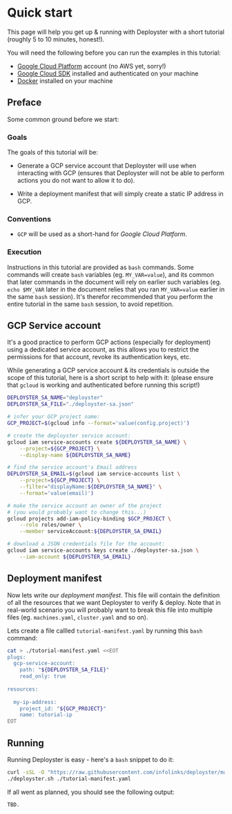 # Quick start

This page will help you get up & running with Deployster with a short
tutorial (roughly 5 to 10 minutes, honest!).

You will need the following before you can run the examples in this
tutorial:

- [Google Cloud Platform][1] account (no AWS yet, sorry!)
- [Google Cloud SDK][2] installed and authenticated on your machine
- [Docker][3] installed on your machine

## Preface

Some common ground before we start:

### Goals

The goals of this tutorial will be:

- Generate a GCP service account that Deployster will use when
interacting with GCP (ensures that Deployster will not be able to
perform actions you do not want to allow it to do).

- Write a deployment manifest that will simply create a static IP
address in GCP.

### Conventions

- `GCP` will be used as a short-hand for _Google Cloud Platform_.

### Execution

Instructions in this tutorial are provided as `bash` commands. Some
commands will create `bash` variables (eg. `MY_VAR=value`), and its
common that later commands in the document will rely on earlier such
variables (eg. `echo $MY_VAR` later in the document relies that you
ran `MY_VAR=value` earlier in the same `bash` session). It's therefor
recommended that you perform the entire tutorial in the same `bash`
session, to avoid repetition.

## GCP Service account

It's a good practice to perform GCP actions (especially for deployment)
using a dedicated service account, as this allows you to restrict the
permissions for that account, revoke its authentication keys, etc.

While generating a GCP service account & its credentials is outside the
scope of this tutorial, here is a short script to help with it: (please
ensure that `gcloud` is working and authenticated before running this
script!)

```bash
DEPLOYSTER_SA_NAME="deployster"
DEPLOYSTER_SA_FILE="./deployster-sa.json"

# infer your GCP project name:
GCP_PROJECT=$(gcloud info --format='value(config.project)')

# create the deployster service account:
gcloud iam service-accounts create ${DEPLOYSTER_SA_NAME} \
    --project=${GCP_PROJECT} \
    --display-name ${DEPLOYSTER_SA_NAME}

# find the service account's Email address
DEPLOYSTER_SA_EMAIL=$(gcloud iam service-accounts list \
    --project=${GCP_PROJECT} \
    --filter="displayName:${DEPLOYSTER_SA_NAME}" \
    --format='value(email)')

# make the service account an owner of the project
# (you would probably want to change this...)
gcloud projects add-iam-policy-binding $GCP_PROJECT \
    --role roles/owner \
    --member serviceAccount:${DEPLOYSTER_SA_EMAIL}

# download a JSON credentials file for the account:
gcloud iam service-accounts keys create ./deployster-sa.json \
    --iam-account ${DEPLOYSTER_SA_EMAIL}
```

## Deployment manifest

Now lets write our _deployment manifest_. This file will contain the
definition of all the resources that we want Deployster to verify &
deploy. Note that in real-world scenario you will probably want to
break this file into multiple files (eg. `machines.yaml`, `cluster.yaml`
and so on).

Lets create a file callled `tutorial-manifest.yaml` by running this
`bash` command:

```bash
cat > ./tutorial-manifest.yaml <<EOT
plugs:
  gcp-service-account:
    path: "${DEPLOYSTER_SA_FILE}"
    read_only: true
  
resources:
  
  my-ip-address:
    project_id: "${GCP_PROJECT}"
    name: tutorial-ip
EOT
```

## Running

Running Deployster is easy - here's a `bash` snippet to do it:

```bash
curl -sSL -O "https://raw.githubusercontent.com/infolinks/deployster/master/deployster.sh"
./deployster.sh ./tutorial-manifest.yaml
```

If all went as planned, you should see the following output:

```log
TBD.
```

[1]: https://cloud.google.com/
[2]: https://cloud.google.com/sdk/downloads#interactive
[3]: https://docs.docker.com/engine/installation/
